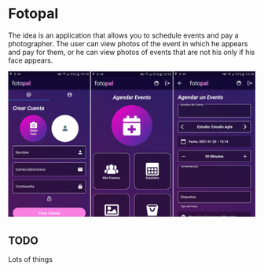 # Fotopal

The idea is an application that allows you to schedule events and pay a photographer. The user can view photos of the event in which he appears and pay for them, or he can view photos of events that are not his only if his face appears.

![](screenshots/capturas.png)

## TODO

Lots of things
